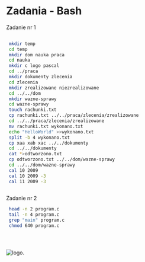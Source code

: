 Zadania - Bash
==========================
Zadanie nr 1

 ```sh
  
  mkdir temp
  cd temp
  mkdir dom nauka praca
  cd nauka
  mkdir c logo pascal
  cd ../praca
  mkdir dokumenty zlecenia
  cd zlecenia
  mkdir zrealizowane niezrealizowane
  cd ../../dom
  mkdir wazne-sprawy
  cd wazne-sprawy
  touch rachunki.txt
  cp rachunki.txt ../../praca/zlecenia/zrealizowane
  cd ../../praca/zlecenia/zrealizowane
  mv rachunki.txt wykonano.txt
  echo "HelloWorld" >>wykonano.txt
  split -b 4 wykonano.txt
  cp xaa xab xac ../../dokumenty
  cd ../../dokumenty
  cat *>odtworzono.txt
  cp odtworzono.txt ../../dom/wazne-sprawy
  cd ../../dom/wazne-sprawy
  cal 10 2009
  cal 10 2009 -3
  cal 11 2009 -3
  

 
```
Zadanie nr 2

```sh
 head -n 2 program.c
 tail -n 4 program.c
 grep "main" program.c
 chmod 640 program.c





```
  

  ![logo](https://assets-cdn.github.com/images/modules/open_graph/github-octocat.png).
